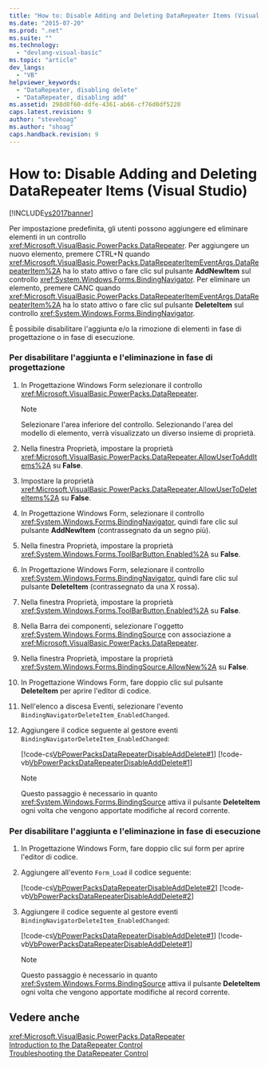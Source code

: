 ```yaml
---
title: "How to: Disable Adding and Deleting DataRepeater Items (Visual Studio) | Microsoft Docs"
ms.date: "2015-07-20"
ms.prod: ".net"
ms.suite: ""
ms.technology: 
  - "devlang-visual-basic"
ms.topic: "article"
dev_langs: 
  - "VB"
helpviewer_keywords: 
  - "DataRepeater, disabling delete"
  - "DataRepeater, disabling add"
ms.assetid: 298d8f60-ddfe-4361-ab66-cf76d0df5220
caps.latest.revision: 9
author: "stevehoag"
ms.author: "shoag"
caps.handback.revision: 9
---
```

# How to: Disable Adding and Deleting DataRepeater Items (Visual Studio)
[!INCLUDE[vs2017banner](../../../visual-basic/developing-apps/includes/vs2017banner.md)]

Per impostazione predefinita, gli utenti possono aggiungere ed eliminare elementi in un controllo <xref:Microsoft.VisualBasic.PowerPacks.DataRepeater>.  Per aggiungere un nuovo elemento, premere CTRL\+N quando <xref:Microsoft.VisualBasic.PowerPacks.DataRepeaterItemEventArgs.DataRepeaterItem%2A> ha lo stato attivo o fare clic sul pulsante **AddNewItem** sul controllo <xref:System.Windows.Forms.BindingNavigator>.  Per eliminare un elemento, premere CANC quando <xref:Microsoft.VisualBasic.PowerPacks.DataRepeaterItemEventArgs.DataRepeaterItem%2A> ha lo stato attivo o fare clic sul pulsante **DeleteItem** sul controllo <xref:System.Windows.Forms.BindingNavigator>.  
  
 È possibile disabilitare l'aggiunta e\/o la rimozione di elementi in fase di progettazione o in fase di esecuzione.  
  
### Per disabilitare l'aggiunta e l'eliminazione in fase di progettazione  
  
1.  In Progettazione Windows Form selezionare il controllo <xref:Microsoft.VisualBasic.PowerPacks.DataRepeater>.  
  
    > [!NOTE]
    >  Selezionare l'area inferiore del controllo.  Selezionando l'area del modello di elemento, verrà visualizzato un diverso insieme di proprietà.  
  
2.  Nella finestra Proprietà, impostare la proprietà <xref:Microsoft.VisualBasic.PowerPacks.DataRepeater.AllowUserToAddItems%2A> su **False**.  
  
3.  Impostare la proprietà <xref:Microsoft.VisualBasic.PowerPacks.DataRepeater.AllowUserToDeleteItems%2A> su **False**.  
  
4.  In Progettazione Windows Form, selezionare il controllo <xref:System.Windows.Forms.BindingNavigator>, quindi fare clic sul pulsante **AddNewItem** \(contrassegnato da un segno più\).  
  
5.  Nella finestra Proprietà, impostare la proprietà <xref:System.Windows.Forms.ToolBarButton.Enabled%2A> su **False**.  
  
6.  In Progettazione Windows Form, selezionare il controllo <xref:System.Windows.Forms.BindingNavigator>, quindi fare clic sul pulsante **DeleteItem** \(contrassegnato da una X rossa\).  
  
7.  Nella finestra Proprietà, impostare la proprietà <xref:System.Windows.Forms.ToolBarButton.Enabled%2A> su **False**.  
  
8.  Nella Barra dei componenti, selezionare l'oggetto <xref:System.Windows.Forms.BindingSource> con associazione a <xref:Microsoft.VisualBasic.PowerPacks.DataRepeater>.  
  
9. Nella finestra Proprietà, impostare la proprietà <xref:System.Windows.Forms.BindingSource.AllowNew%2A> su **False**.  
  
10. In Progettazione Windows Form, fare doppio clic sul pulsante **DeleteItem** per aprire l'editor di codice.  
  
11. Nell'elenco a discesa Eventi, selezionare l'evento `BindingNavigatorDeleteItem_EnabledChanged`.  
  
12. Aggiungere il codice seguente al gestore eventi `BindingNavigatorDeleteItem_EnabledChanged`:  
  
     [!code-cs[VbPowerPacksDataRepeaterDisableAddDelete#1](../../../visual-basic/developing-apps/windows-forms/codesnippet/csharp/DisableAddDeleteCS/DisableAddDelete.cs#1)]
     [!code-vb[VbPowerPacksDataRepeaterDisableAddDelete#1](../../../visual-basic/developing-apps/windows-forms/codesnippet/visualbasic/vbpowerpacksdatarepeaterdisableadddelete/form1.vb#1)]  
  
    > [!NOTE]
    >  Questo passaggio è necessario in quanto <xref:System.Windows.Forms.BindingSource> attiva il pulsante **DeleteItem** ogni volta che vengono apportate modifiche al record corrente.  
  
### Per disabilitare l'aggiunta e l'eliminazione in fase di esecuzione  
  
1.  In Progettazione Windows Form, fare doppio clic sul form per aprire l'editor di codice.  
  
2.  Aggiungere all'evento `Form_Load` il codice seguente:  
  
     [!code-cs[VbPowerPacksDataRepeaterDisableAddDelete#2](../../../visual-basic/developing-apps/windows-forms/codesnippet/csharp/DisableAddDeleteCS/DisableAddDelete.cs#2)]
     [!code-vb[VbPowerPacksDataRepeaterDisableAddDelete#2](../../../visual-basic/developing-apps/windows-forms/codesnippet/visualbasic/vbpowerpacksdatarepeaterdisableadddelete/form1.vb#2)]  
  
3.  Aggiungere il codice seguente al gestore eventi `BindingNavigatorDeleteItem_EnabledChanged`:  
  
     [!code-cs[VbPowerPacksDataRepeaterDisableAddDelete#1](../../../visual-basic/developing-apps/windows-forms/codesnippet/csharp/DisableAddDeleteCS/DisableAddDelete.cs#1)]
     [!code-vb[VbPowerPacksDataRepeaterDisableAddDelete#1](../../../visual-basic/developing-apps/windows-forms/codesnippet/visualbasic/vbpowerpacksdatarepeaterdisableadddelete/form1.vb#1)]  
  
    > [!NOTE]
    >  Questo passaggio è necessario in quanto <xref:System.Windows.Forms.BindingSource> attiva il pulsante **DeleteItem** ogni volta che vengono apportate modifiche al record corrente.  
  
## Vedere anche  
 <xref:Microsoft.VisualBasic.PowerPacks.DataRepeater>   
 [Introduction to the DataRepeater Control](../../../visual-basic/developing-apps/windows-forms/introduction-to-the-datarepeater-control-visual-studio.md)   
 [Troubleshooting the DataRepeater Control](../../../visual-basic/developing-apps/windows-forms/troubleshooting-the-datarepeater-control-visual-studio.md)